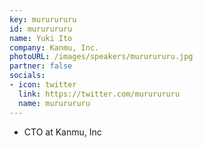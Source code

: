```yaml
---
key: mururururu
id: mururururu
name: Yuki Ito
company: Kanmu, Inc.
photoURL: /images/speakers/mururururu.jpg
partner: false
socials:
- icon: twitter
  link: https://twitter.com/mururururu
  name: mururururu
---
```

- CTO at Kanmu, Inc